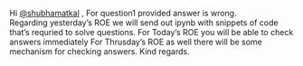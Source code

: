 Hi [@shubhamatkal](/u/shubhamatkal) ,
For question1 provided answer is wrong.  
Regarding yesterday’s ROE we will send out ipynb with snippets of code that’s
requried to solve questions.
For Today’s ROE you will be able to check answers immediately
For Thrusday’s ROE as well there will be some mechanism for checking answers.
Kind regards.